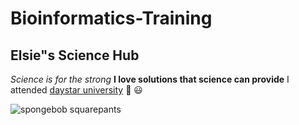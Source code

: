 # Bioinformatics-Training
## Elsie"s Science Hub
 *Science is for the strong*
 **I love solutions that science can provide**
 I attended [daystar university](https:www.daystar.ac.ke)
 🍷  😃


 
![spongebob squarepants](https://static.wikia.nocookie.net/cartoons/images/e/ed/Profile_-_SpongeBob_SquarePants.png/revision/latest/thumbnail/width/360/height/360?cb=20230305115632)

